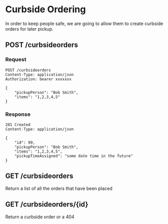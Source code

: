 # Curbside Ordering

In order to keep people safe, we are going to allow them to create curbside orders for later pickup.

## POST /curbsideorders


### Request
```
POST /curbsideorders
Content-Type: application/json
Authorization: bearer xxxxxxx

{
    "pickupPerson": "Bob Smith",
    "items": "1,2,3,4,5"
}

```

### Response

```
201 Created
Content-Type: application/json

{
    "id": 99,
    "pickupPerson": "Bob Smith",
    "items": "1,2,3,4,5",
    "pickupTimeAssigned": "some date time in the future"
}

```


## GET /curbsideorders

Return a list of all the orders that have been placed


## GET /curbsideorders/{id}

Return a curbside order or a 404
